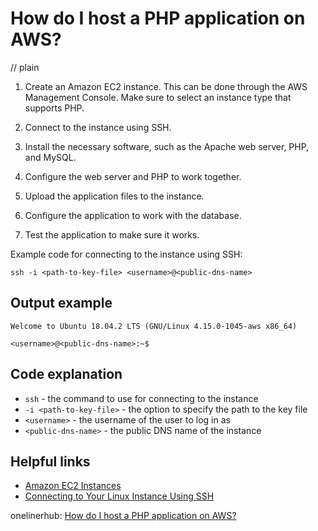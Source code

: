 # How do I host a PHP application on AWS?
// plain

1. Create an Amazon EC2 instance. This can be done through the AWS Management Console. Make sure to select an instance type that supports PHP.

2. Connect to the instance using SSH.

3. Install the necessary software, such as the Apache web server, PHP, and MySQL.

4. Configure the web server and PHP to work together.

5. Upload the application files to the instance.

6. Configure the application to work with the database.

7. Test the application to make sure it works.

Example code for connecting to the instance using SSH:

```
ssh -i <path-to-key-file> <username>@<public-dns-name>
```

## Output example


```
Welcome to Ubuntu 18.04.2 LTS (GNU/Linux 4.15.0-1045-aws x86_64)

<username>@<public-dns-name>:~$
```

## Code explanation


- `ssh` - the command to use for connecting to the instance
- `-i <path-to-key-file>` - the option to specify the path to the key file
- `<username>` - the username of the user to log in as
- `<public-dns-name>` - the public DNS name of the instance

## Helpful links

- [Amazon EC2 Instances](https://aws.amazon.com/ec2/instance-types/)
- [Connecting to Your Linux Instance Using SSH](https://docs.aws.amazon.com/AWSEC2/latest/UserGuide/AccessingInstancesLinux.html)

onelinerhub: [How do I host a PHP application on AWS?](https://onelinerhub.com/php-aws/how-do-i-host-a-php-application-on-aws)